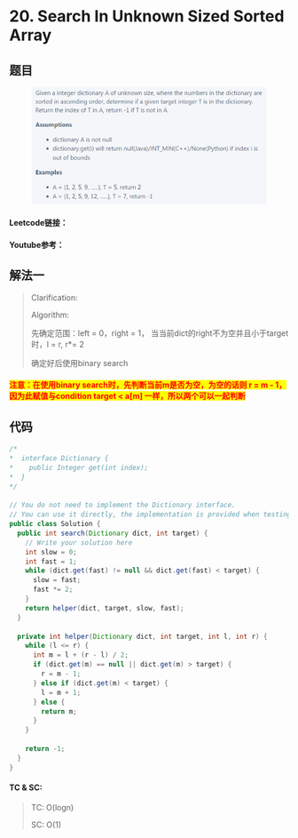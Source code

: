 # 20. Search In Unknown Sized Sorted Array

## 题目

<figure><img src="../../.gitbook/assets/image.png" alt=""><figcaption></figcaption></figure>

#### Leetcode链接：

#### Youtube参考：

## 解法一

> Clarification:&#x20;
>
> Algorithm:&#x20;
>
> 先确定范围：left = 0，right = 1， 当当前dict的right不为空并且小于target时，l = r, r\*= 2
>
> 确定好后使用binary search

#### <mark style="color:red;">注意：在使用binary search时，先判断当前m是否为空，为空的话则 r = m - 1，因为此赋值与condition target < a\[m] 一样，所以两个可以一起判断</mark>

## 代码

```java
/*
*  interface Dictionary {
*    public Integer get(int index);
*  }
*/

// You do not need to implement the Dictionary interface.
// You can use it directly, the implementation is provided when testing your solution.
public class Solution {
  public int search(Dictionary dict, int target) {
    // Write your solution here
    int slow = 0;
    int fast = 1;
    while (dict.get(fast) != null && dict.get(fast) < target) {
      slow = fast;
      fast *= 2;
    }
    return helper(dict, target, slow, fast);
  }

  private int helper(Dictionary dict, int target, int l, int r) {
    while (l <= r) {
      int m = l + (r - l) / 2;
      if (dict.get(m) == null || dict.get(m) > target) {
        r = m - 1;
      } else if (dict.get(m) < target) {
        l = m + 1;
      } else {
        return m;
      }
    }

    return -1;
  }
}
```

#### TC & SC:&#x20;

> TC: O(logn)
>
> SC: O(1)
